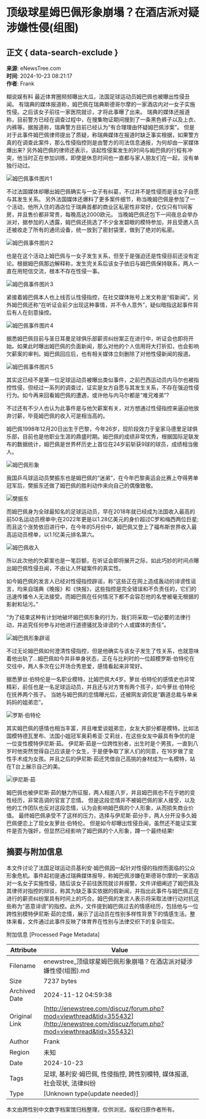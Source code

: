 # 顶级球星姆巴佩形象崩塌？在酒店派对疑涉嫌性侵(组图)

## 正文 { data-search-exclude }


**来源**: eNewsTree.com  
**时间**: 2024-10-23 08:21:17  
**作者**: Frank  

糊说娱有料 最近体育圈频频曝出大瓜，法国足球运动员姆巴佩也被曝出性侵丑闻。 有瑞典的媒体报道称，姆巴佩在瑞典斯德哥尔摩的一家酒店内对一女子实施性侵。之后该女子前往一家医院就诊，才将此事曝了出来。 瑞典的媒体还报道称，目前警方已经在调查过程中，在搜集物证期间搜到了一条黑色裤子以及上衣、内裤等。据报道称，瑞典警方目前已经认为“有合理理由怀疑姆巴佩涉案”。 但是对于此事件姆巴佩律师提出了质疑，称瑞典媒体在报道时缺乏事实根据，如果警方真的在调查此案件，那么性侵指控则是由警方的司法信息通报，为何却由一家媒体爆出来? 另外姆巴佩的律师还表示，该起性侵案发生的时间与姆巴佩的行程有冲突，他当时正在参加训练，即使是休息时间也一直都与家人朋友们在一起，没有单独行动过。 

![姆巴佩事件图片1](https://p0.51img.ca/i/67183ee48b17f.jpg)

不过法国媒体却曝出姆巴佩确实与一女子有纠葛，不过并不是性侵而是该女子自愿与其发生关系。 另外法国媒体还爆料了更多案件细节，称当晚姆巴佩是参加了一个活动，他所入住的酒店位于瑞典首都的商业区私密性非常好，仅仅只有11间客房，并且售价都非常贵，每晚高达2000欧元。 当晚姆巴佩还包下一间夜总会举办派对，据参加的人透露，姆巴佩还挑选了不少金发碧眼的模特参加，并且受邀人员还被收走了所有的通讯设备，统一放到了密封袋里，做到了绝对的私密。

![姆巴佩事件图片2](https://p0.51img.ca/i/67183ee5006ae.jpg)

也是在这个活动上姆巴佩与一女子发生关系，但至于是强迫还是性侵目前还没有定论。根据姆巴佩那边解释称，发生完关系后该女子依旧与姆巴佩保持联系，两人一直在用短信交流，根本不存在性侵一事。

![姆巴佩事件图片3](https://p0.51img.ca/i/67183ee5aed0e.jpg)

紧接着姆巴佩本人也上线否认性侵指控，在社交媒体账号上发文称是“假新闻”。另外姆巴佩还称“在听证会前夕出现这种事情，并不令人意外”，疑似暗指这起事件背后有人在刻意操控。

![姆巴佩事件图片4](https://p0.51img.ca/i/67183ee667e52.jpg)

据悉姆巴佩目前与圣日耳曼足球俱乐部薪资纠纷案正在进行中，听证会也即将开始。如果此时曝出姆巴佩的负面新闻，那么对他的个人信用将大打折扣，也会影响欠薪案的审判。姆巴佩回应后，也有相关媒体立刻删除了对他性侵新闻的报道。

![姆巴佩事件图片5](https://p0.51img.ca/i/67183ee7225d7.jpg)

其实这已经不是第一位足球运动员被曝出类似事件，之前巴西运动员内马尔也被指控性侵，但经过一系列的调查过，证实是女方自愿与其发生关系，不存在强迫性侵行为。如今再来回看姆巴佩的遭遇，或许他与内马尔都是“难兄难弟”?

不过还有不少人也认为此事件是与他欠薪案有关，对方想通过性侵指控来逼迫他放弃讨薪，毕竟姆巴佩的收入可是相当高的。

姆巴佩1998年12月20日出生于巴黎，今年26岁，现阶段效力于皇家马德里足球俱乐部，目前也是他职业生涯的鼎盛时期。姆巴佩的成绩非常优秀，根据国际足联发布的数据统计，姆巴佩是世界杯历史上首位在24岁前斩获9球的球员，成绩相当傲人。

![姆巴佩形象](https://p0.51img.ca/i/67183ee7c70bf.jpg)

我国乒乓球运动员樊振东也是姆巴佩的“迷弟”，在今年巴黎奥运会比赛上夺得男单冠军后，樊振东还做了姆巴佩的胜利动作来向自己的偶像致敬。

![樊振东](https://p0.51img.ca/i/67183ee7f3b53.jpg)

而姆巴佩身为全球最知名的足球运动员，早在2018年就已经成为法国收入最高的前50名运动员榜单中;在2022年更是以1.28亿美元的身价超过C罗和梅西两位巨星;而且这个涨势依旧进行中，在今年的5月份中，姆巴佩又登上了福布斯世界收入最高运动员榜单，以1.1亿美元排名第六。

![姆巴佩收入](https://p0.51img.ca/i/67183ee842076.jpg)

所以此次他的欠薪案也是一笔巨额，在听证会即将展开之际，如此巧妙的时间点曝出姆巴佩性侵丑闻，不由让人怀疑案件的真实性。

如今姆巴佩的发言人已经对性侵指控辟谣，称“这些正在网上造成轰动的诽谤性谣言，均来自瑞典《晚报》和《快报》，这些指控是完全错误和不负责任的，它们的迅速传播令人无法接受。而姆巴佩在任何情况下都不会容忍他的名誉被毫无根据的影射和玷污。”

“为了结束这种有计划地破坏姆巴佩形象的行为，我们将采取一切必要的法律行动，并追究任何参与对他进行道德骚扰及诽谤的个人或媒体的责任”。

![姆巴佩形象辟谣](https://p0.51img.ca/i/67183ee8f23a7.jpg)

不过无论姆巴佩如何澄清性侵指控，但是他确实与该女子发生了性关系，也就意味着他出轨了...姆巴佩如今并非单身状态，正在与比利时的一位超模罗斯·伯特伦在交往中，两人多次在公开场合秀恩爱，感情看起来非常好。

据悉萝丝·伯特伦是一名职业模特，比姆巴佩大4岁。萝丝·伯特伦的感情史也非常精彩，前任也是一名足球运动员，并且还与对方育有两个孩子，如今萝丝·伯特伦在抚养两个孩子。 当她与姆巴佩的恋情曝光后，还被网友调侃是“霸道总裁与单亲妈妈的姐弟恋”。

![罗斯·伯特伦](https://p0.51img.ca/i/67183ee92e662.jpg)

其实姆巴佩的感情也相当丰富，并且唯爱谈姐弟恋，女友大部分都是模特。比如法国模特德瓦里布、法国小姐冠军奥莉希亚·艾莉丝，在这些女友中最具有争优的是一位变性模特伊尼斯·茹。 伊尼斯·茹是一位跨性别者，出生时是个男孩，一直到八岁时他突然觉得自己应该是个女生，于是便争取了家人们的同意，在16岁做了变性手术成为女孩。并且之后的伊尼斯·茹还凭借自己高挑的身材成为一名模特，站在T台上展示自己的美。

![伊尼斯·茹](https://p0.51img.ca/i/67183ee96080f.jpg)

姆巴佩也被伊尼斯·茹的魅力所征服，两人相差八岁，并且姆巴佩也不在乎她的变性经历，非常高调的官宣了恋情。 但是这段恋情并不被姆巴佩的家人接受，以及他的工作团队也反对这段恋情，认为会影响姆巴佩的个人形象，从而损失商业价值。 最终姆巴佩承受不了这样的压力，选择与伊尼斯·茹分手，两人分开没多久姆巴佩便恋上了现女友萝丝·伯特伦。 但是如今却曝出性侵丑闻，虽然还不能证实案件是否为强奸，但显然已经影响了姆巴佩的个人形象，蹲一个最终结果!

## 摘要与附加信息

<!-- tcd_abstract -->
本文件讨论了法国足球运动员基利安·姆巴佩因一起针对性侵的指控而面临的公众形象危机。事件起初是通过瑞典媒体报导，称姆巴佩涉嫌在斯德哥尔摩的一家酒店对一名女子实施性侵，随后该女子前往医院就诊并报警。文件详细阐述了姆巴佩及其律师对指控的辩驳，称其为缺乏事实依据的假新闻，并指出此事件与姆巴佩正在进行的薪资纠纷案具有时间上的巧合。姆巴佩的发言人表示将采取法律行动对抗这些称为“恶意诽谤”的指控。此外，文件提到姆巴佩过去的情感经历，包括他与一位跨性别模特伊尼斯·茹的恋情，展示了运动员在性别多样性背景下的情感生活。整体来看，文件通过此事件反映了体育界在性别与法律交织下的复杂现实。
<!-- tcd_abstract_end -->

附加信息 [Processed Page Metadata]

| Attribute       | Value                                  |
|-----------------|----------------------------------------|
| Filename        | enewstree_顶级球星姆巴佩形象崩塌？在酒店派对疑涉嫌性侵(组图).md                             |
| Size            | 7237 bytes                           |
| Archived Date   | 2024-11-12 04:59:38                             |
| Original Link   | [http://enewstree.com/discuz/forum.php?mod=viewthread&tid=355432](http://enewstree.com/discuz/forum.php?mod=viewthread&tid=355432)                       |
| Author          | Frank                               |
| Region          | 未知                               |
| Date            | 2024-10-23                                 |
| Tags            | 足球, 基利安·姆巴佩, 性侵指控, 跨性别模特, 媒体报道, 社会现状, 法律纠纷                                 |
| Type            | [Unknown type(update needed)]                                 |
<!-- tcd_table_end -->

本文由跨性别中文数字档案馆归档整理，仅供浏览。版权归原作者所有。

